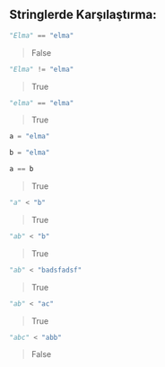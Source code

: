 ## Stringlerde Karşılaştırma:


```python
"Elma" == "elma"
```

> False




```python
"Elma" != "elma"
```

> True




```python
"elma" == "elma"
```

> True




```python
a = "elma"
```


```python
b = "elma"
```


```python
a == b
```

> True




```python
"a" < "b"
```

> True




```python
"ab" < "b"
```

> True




```python
"ab" < "badsfadsf"
```

> True




```python
"ab" < "ac"
```

> True




```python
"abc" < "abb"
```

> False


